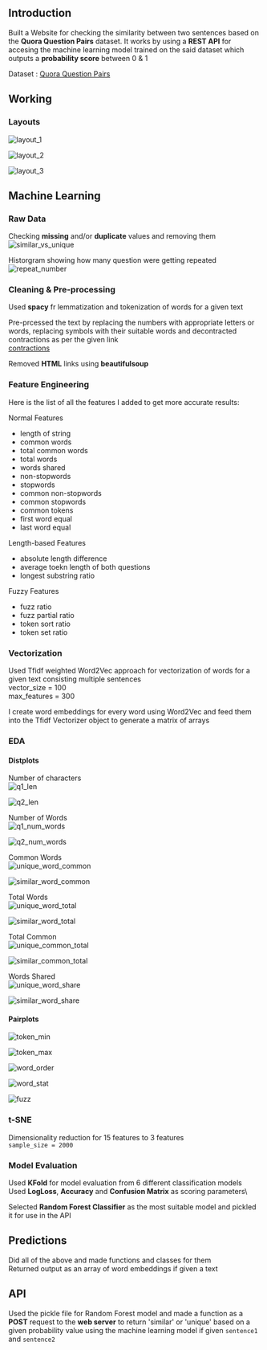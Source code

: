 ## Introduction
Built a Website for checking the similarity between two sentences based on the **Quora Question Pairs** dataset. It works by using a **REST API** for accesing the machine learning model trained on the said dataset which outputs a **probability score** between 0 & 1

Dataset : [Quora Question Pairs](https://www.kaggle.com/c/quora-question-pairs)

## Working


### Layouts
![layout_1](https://github.com/subhashishansda4/Sentence-Similarity/blob/main/misc/layout_1.jpg)

![layout_2](https://github.com/subhashishansda4/Sentence-Similarity/blob/main/misc/layout_2.jpg)

![layout_3](https://github.com/subhashishansda4/Sentence-Similarity/blob/main/misc/layout_3.jpg)

## Machine Learning
### Raw Data
Checking **missing** and/or **duplicate** values and removing them\
![similar_vs_unique](https://github.com/subhashishansda4/Sentence-Similarity/blob/main/plots/similar_vs_unique.jpg)

Historgram showing how many question were getting repeated\
![repeat_number](https://github.com/subhashishansda4/Sentence-Similarity/blob/main/plots/repeat_number.jpg)

### Cleaning & Pre-processing
Used **spacy** fr lemmatization and tokenization of words for a given text

Pre-prcessed the text by replacing the numbers with appropriate letters or words, replacing symbols with their suitable words and decontracted contractions as per the given link\
[contractions](https://stackoverflow.com/a/19794953)

Removed **HTML** links using **beautifulsoup**

### Feature Engineering
Here is the list of all the features I added to get more accurate results:

Normal Features
* length of string
* common words
* total common words
* total words
* words shared
* non-stopwords
* stopwords
* common non-stopwords
* common stopwords
* common tokens
* first word equal
* last word equal

Length-based Features
* absolute length difference
* average toekn length of both questions
* longest substring ratio

Fuzzy Features
* fuzz ratio
* fuzz partial ratio
* token sort ratio
* token set ratio

### Vectorization
Used Tfidf weighted Word2Vec approach for vectorization of words for a given text consisting multiple sentences\
vector_size = 100\
max_features = 300

I create word embeddings for every word using Word2Vec and feed them into the Tfidf Vectorizer object to generate a matrix of arrays

### EDA
#### Distplots
Number of characters\
![q1_len](https://github.com/subhashishansda4/Sentence-Similarity/blob/main/plots/q1_len.jpg)

![q2_len](https://github.com/subhashishansda4/Sentence-Similarity/blob/main/plots/q2_len.jpg)


Number of Words\
![q1_num_words](https://github.com/subhashishansda4/Sentence-Similarity/blob/main/plots/q1_num_words.jpg)

![q2_num_words](https://github.com/subhashishansda4/Sentence-Similarity/blob/main/plots/q2_num_words.jpg)


Common Words\
![unique_word_common](https://github.com/subhashishansda4/Sentence-Similarity/blob/main/plots/unique_word_common.jpg)

![similar_word_common](https://github.com/subhashishansda4/Sentence-Similarity/blob/main/plots/similar_word_common.jpg)


Total Words\
![unique_word_total](https://github.com/subhashishansda4/Sentence-Similarity/blob/main/plots/unique_word_total.jpg)

![similar_word_total](https://github.com/subhashishansda4/Sentence-Similarity/blob/main/plots/similar_word_total.jpg)


Total Common\
![unique_common_total](https://github.com/subhashishansda4/Sentence-Similarity/blob/main/plots/unique_common_total.jpg)

![similar_common_total](https://github.com/subhashishansda4/Sentence-Similarity/blob/main/plots/similar_common_total.jpg)


Words Shared\
![unique_word_share](https://github.com/subhashishansda4/Sentence-Similarity/blob/main/plots/unique_word_share.jpg)

![similar_word_share](https://github.com/subhashishansda4/Sentence-Similarity/blob/main/plots/similar_word_share.jpg)

#### Pairplots
![token_min](https://github.com/subhashishansda4/Sentence-Similarity/blob/main/plots/token_min.jpg)

![token_max](https://github.com/subhashishansda4/Sentence-Similarity/blob/main/plots/token_max.jpg)

![word_order](https://github.com/subhashishansda4/Sentence-Similarity/blob/main/plots/word_order.jpg)

![word_stat](https://github.com/subhashishansda4/Sentence-Similarity/blob/main/plots/word_stat.jpg)

![fuzz](https://github.com/subhashishansda4/Sentence-Similarity/blob/main/plots/fuzz.jpg)

### t-SNE
Dimensionality reduction for 15 features to 3 features\
`sample_size = 2000`


### Model Evaluation
Used **KFold** for model evaluation from 6 different classification models\
Used **LogLoss**, **Accuracy** and **Confusion Matrix** as scoring parameters\

Selected **Random Forest Classifier** as the most suitable model and pickled it for use in the API

## Predictions
Did all of the above and made functions and classes for them\
Returned output as an array of word embeddings if given a text

## API
Used the pickle file for Random Forest model and made a function as a **POST** request to the **web server** to return 'similar' or 'unique' based on a given probability value using the machine learning model if given `sentence1` and `sentence2`